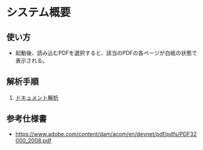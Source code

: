 # システム概要
## 使い方
- 起動後、読み込むPDFを選択すると、該当のPDFの各ページが白紙の状態で表示される。

## 解析手順
1. [ドキュメント解析](document_parser.md)

## 参考仕様書
- https://www.adobe.com/content/dam/acom/en/devnet/pdf/pdfs/PDF32000_2008.pdf
